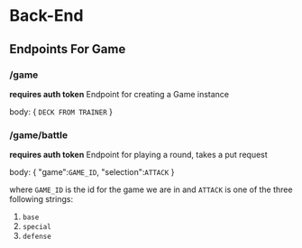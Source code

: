 # Back-End

## Endpoints For Game

### /game

**requires auth token**
Endpoint for creating a Game instance

body:
{
    `DECK FROM TRAINER`
}

### /game/battle

**requires auth token**
Endpoint for playing a round, takes a put request

body:
{
    "game":`GAME_ID`,
    "selection":`ATTACK`
}

where `GAME_ID` is the id for the game we are in and `ATTACK` is one of the three following strings:

1. `base`
2. `special`
3. `defense`

